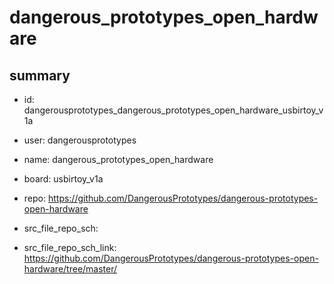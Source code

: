 # dangerous_prototypes_open_hardware
 
## summary 
* id: dangerousprototypes_dangerous_prototypes_open_hardware_usbirtoy_v1a
* user: dangerousprototypes
* name: dangerous_prototypes_open_hardware
* board: usbirtoy_v1a
* repo: https://github.com/DangerousPrototypes/dangerous-prototypes-open-hardware



* src_file_repo_sch: 
* src_file_repo_sch_link: https://github.com/DangerousPrototypes/dangerous-prototypes-open-hardware/tree/master/






